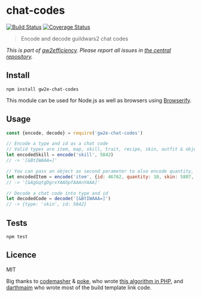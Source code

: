 # chat-codes

[![Build Status](https://img.shields.io/travis/gw2efficiency/chat-codes.svg?style=flat-square)](https://travis-ci.org/gw2efficiency/chat-codes)
[![Coverage Status](https://img.shields.io/codecov/c/github/gw2efficiency/chat-codes/master.svg?style=flat-square)](https://codecov.io/github/gw2efficiency/chat-codes)

> Encode and decode guildwars2 chat codes

*This is part of [gw2efficiency](https://gw2efficiency.com). Please report all issues in [the central repository](https://github.com/gw2efficiency/issues/issues).*

## Install

```
npm install gw2e-chat-codes
```

This module can be used for Node.js as well as browsers using [Browserify](https://github.com/substack/browserify-handbook#how-node_modules-works).

## Usage

```js
const {encode, decode} = require('gw2e-chat-codes')

// Encode a type and id as a chat code
// Valid types are item, map, skill, trait, recipe, skin, outfit & objective
let encodedSkill = encode('skill', 5842)
// -> '[&BtIWAAA=]'

// You can pass an object as second parameter to also encode quantity, skin or upgrades
let encodedItem = encode('item', {id: 46762, quantity: 10, skin: 5807, upgrades: [24554, 24615]})
// -> '[&AgGqtgDgrxYAAOpfAAAnYAAA]'

// Decode a chat code into type and id
let decodedCode = decode('[&BtIWAAA=]')
// -> {type: 'skin', id: 5842}
```

## Tests

```
npm test
```

## Licence

MIT

Big thanks to [codemasher](https://github.com/codemasher) & [poke](https://github.com/poke),
who wrote [this algorithm in PHP](https://gist.github.com/codemasher/47dea40f70f990480c5b), and 
[darthmaim](https://github.com/darthmaim) who wrote most of the build template link code.
